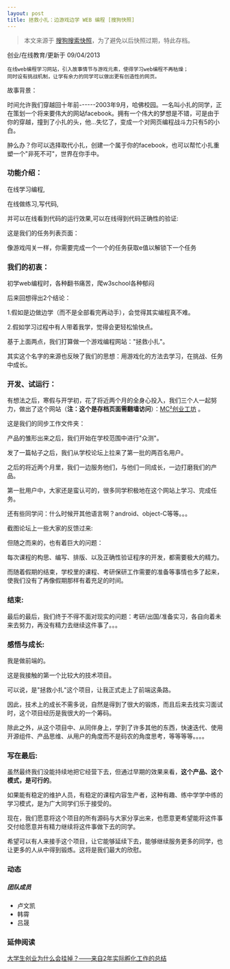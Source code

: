 ```yaml
---
layout: post
title: 拯救小扎：边游戏边学 WEB 编程 [搜狗快照]
---
```


> 本文来源于 [搜狗搜索快照](http://s.4ye.me/jn0iuM)，为了避免以后快照过期，特此存档。

创业/在线教育/更新于 09/04/2013

    在线web编程学习网站，引入故事情节与游戏元素，使得学习web编程不再枯燥；
    同时设有挑战机制，让学有余力的同学可以做出更有创造性的网页。

故事背景：

时间允许我们穿越回十年前------2003年9月，哈佛校园。一名叫小扎的同学，正在策划一个将来要伟大的网站facebook。拥有一个伟大的梦想是不错，可是由于你的穿越，撞到了小扎的头，他...失忆了，变成一个对网页编程战斗力只有5的小白。

肿么办？你可以选择取代小扎，创建一个属于你的facebook，也可以帮忙小扎重塑一个"非死不可"，世界在你手中。

### 功能介绍：

在线学习编程,

在线做练习,写代码,

并可以在线看到代码的运行效果,可以在线得到代码正确性的验证:

这是我们的任务列表页面：

像游戏闯关一样，你需要完成一个一个的任务获取e值以解锁下一个任务

### 我们的初衷：

初学web编程时，各种翻书痛苦，爬w3school各种郁闷

后来回想得出2个结论：

1.假如是边做边学（而不是全部看完再动手），会觉得其实编程真不难。

2.假如学习过程中有人带着我学，觉得会更轻松愉快点。

基于上面两点，我们打算做一个游戏编程网站："拯救小扎"。

其实这个名字的来源也反映了我们的思想：用游戏化的方法去学习，在挑战、任务中成长。

###

### 开发、试运行：

有想法之后，寒假与开学初，花了将近两个月的全身心投入，我们三个人一起努力，做出了这个网站（**注：这个是存档页面需翻墙访问**）：[MC²创业工坊](https://web.archive.org/web/20140517195101/http://moshifang.com/) 。

这是我们的同步工作文件夹：

产品的雏形出来之后，我们开始在学校范围中进行"众测"。

发了一篇帖子之后，我们从学校论坛上拉来了第一批的两百名用户。

之后的将近两个月里，我们一边服务他们，与他们一同成长，一边打磨我们的产品。

第一批用户中，大家还是蛮认可的，很多同学积极地在这个网站上学习、完成任务。

还有些同学问：什么时候开其他语言啊？android、object-C等等。。。

截图论坛上一些大家的反馈过来:

但随之而来的，也有着巨大的问题：

每次课程的构思、编写、排版、以及正确性验证程序的开发，都需要极大的精力。

而随着假期的结束，学校里的课程、考研保研工作需要的准备等事情也多了起来，使我们没有了再像假期那样有着充足的时间。

### 结束:

最后的最后，我们终于不得不面对现实的问题：考研/出国/准备实习，各自向着未来去努力，再没有精力去继续这件事了。。。

### 感悟与成长:

我是做前端的。

这是我接触的第一个比较大的技术项目。

可以说，是"拯救小扎"这个项目，让我正式走上了前端这条路。

因此，技术上的成长不需多说，自然是得到了很大的锻炼，而且后来去找实习面试时，这个项目经历是我很大的一个筹码。

除此之外，从这个项目中、从同伴身上，学到了许多其他的东西，快速迭代、使用开源组件、产品思维、从用户的角度而不是码农的角度思考，等等等等。。。。

### 写在最后:

虽然最终我们没能持续地把它经营下去，但通过早期的效果来看，**这个产品、这个模式，是可行的**。

如果能有稳定的维护人员，有稳定的课程内容生产者，这种有趣、练中学学中练的学习模式，是为广大同学们乐于接受的。

现在，我们愿意将这个项目的所有源码与大家分享出来，也愿意更希望能将这件事交付给愿意并有精力继续将这件事做下去的同学。

希望可以有人来接手这个项目，让它能够延续下去，能够继续服务更多的同学，也让更多的人从中得到锻炼。这将是我们最大的欣慰。

### 动态

##### 团队成员

* 卢文凯
* 韩霄
* 吕晟

### 延伸阅读

[大学生创业为什么会挂掉？——来自2年实际孵化工作的总结](http://www.36kr.com/topics/401)